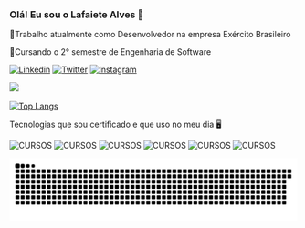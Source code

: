 ### Olá! Eu sou o Lafaiete Alves 🐺
🌠Trabalho atualmente como Desenvolvedor na empresa Exército Brasileiro

🌱Cursando o 2° semestre de Engenharia de Software


 [![Linkedin](https://img.shields.io/badge/LinkedIn-0077B5?style=for-the-badge&logo=linkedin&logoColor=white)](https://www.linkedin.com/in/lafaiete-alves-a0950a247/)
 [![Twitter](https://img.shields.io/badge/Twitter-1DA1F2?style=for-the-badge&logo=twitter&logoColor=white)](https://twitter.com/lafaiete_alves?t=w4fqdWcDsj3yZ3xnF-IRnQ&s=08)
 [![Instagram](https://img.shields.io/badge/Instagram-E4405F?style=for-the-badge&logo=instagram&logoColor=white)](https://www.instagram.com/lafaiete_alves_c/)
 
 <picture>
<source 
  srcset="https://github-readme-stats.vercel.app/api?username=LafaieteAlves&show_icons=true&theme=dark"
  media="(prefers-color-scheme: dark)"
/>
<source
  srcset="https://github-readme-stats.vercel.app/api?username=LafaieteAlves&show_icons=true"
  media="(prefers-color-scheme: light), (prefers-color-scheme: no-preference)"
/>
<img src="https://github-readme-stats.vercel.app/api?username=LafaieteAlves&show_icons=true" />
 
</picture>

 [![Top Langs](https://github-readme-stats.vercel.app/api/top-langs/?username=LafaieteAlves&layout=compact)](https://github.com/LafaieteAlves/github-readme-stats)
 
 
 Tecnologias que sou certificado e que uso no meu dia 🖥️ 



 ![CURSOS](https://img.shields.io/badge/HTML5-E34F26?style=for-the-badge&logo=html5&logoColor=white)
 ![CURSOS](https://img.shields.io/badge/CSS3-1572B6?style=for-the-badge&logo=css3&logoColor=white)
 ![CURSOS](https://img.shields.io/badge/JavaScript-F7DF1E?style=for-the-badge&logo=javascript&logoColor=black)
 ![CURSOS](https://img.shields.io/badge/Node.js-43853D?style=for-the-badge&logo=node.js&logoColor=white)
 ![CURSOS](https://img.shields.io/badge/React-20232A?style=for-the-badge&logo=react&logoColor=61DAFB)
 ![CURSOS](https://img.shields.io/badge/TypeScript-007ACC?style=for-the-badge&logo=typescript&logoColor=white)
 
 <div align="center">

  ![Snake animation](https://github.com/LafaieteAlves/LafaieteAlves/blob/output/github-contribution-grid-snake.svg)
  
</div>




